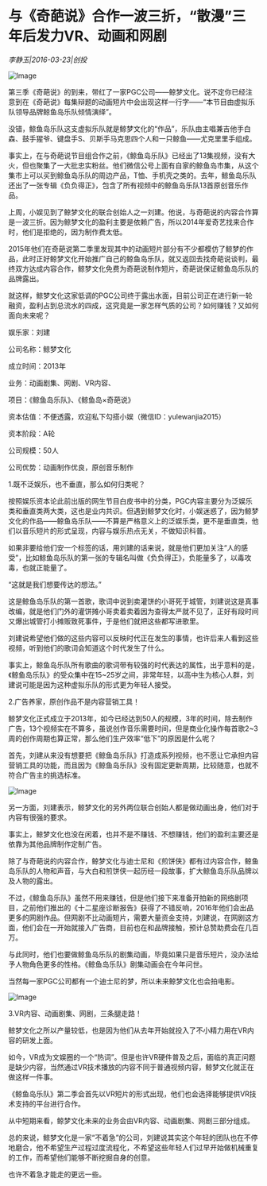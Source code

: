 # 与《奇葩说》合作一波三折，“散漫”三年后发力VR、动画和网剧

*李静玉|2016-03-23|创投*

![Image](http://p2.pstatp.com/large/61650001ae9640eecb40)

第三季《奇葩说》的到来，带红了一家PGC公司——鲸梦文化。说不定你已经注意到在《奇葩说》每集辩题的动画短片中会出现这样一行字——“本节目由虚拟乐队领导品牌鲸鱼岛乐队倾情演绎”。

没错，鲸鱼岛乐队这支虚拟乐队就是鲸梦文化的“作品”，乐队由主唱兼吉他手白森、鼓手猩爷、键盘手S、贝斯手马克思四个人和一只鲸鱼——尤克里里手组成。

事实上，在与奇葩说节目组合作之前，《鲸鱼岛乐队》已经出了13集视频，没有大火，但也聚集了一大批忠实粉丝。他们微信公号上面有自家的鲸鱼岛市集，从这个集市上可以买到鲸鱼岛乐队的周边产品，T恤、手机壳之类的。去年，鲸鱼岛乐队还出了一张专辑《负负得正》，包含了所有视频中的鲸鱼岛乐队13首原创音乐作品。

上周，小娱见到了鲸梦文化的联合创始人之一刘建。他说，与奇葩说的内容合作算是一波三折。因为鲸梦文化的盈利主要是依赖广告，所以2014年爱奇艺找来合作时，他们是拒绝的，因为制作费太低。

2015年他们在奇葩说第二季里发现其中的动画短片部分有不少都模仿了鲸梦的作品，此时正好鲸梦文化开始推广自己的鲸鱼岛乐队，就又返回去找奇葩说谈判，最终双方达成内容合作，鲸梦文化免费为奇葩说制作短片，奇葩说保证鲸鱼岛乐队的品牌露出。

就这样，鲸梦文化这家低调的PGC公司终于露出水面，目前公司正在进行新一轮融资，盈利占到总流水的四成，这究竟是一家怎样气质的公司？如何赚钱？又如何面向未来呢？

娱乐家：刘建

公司名称：鲸梦文化

成立时间：2013年

业务：动画剧集、网剧、VR内容、

项目：《鲸鱼岛乐队》、《鲸鱼岛×奇葩说》

资本估值：不便透露，欢迎私下勾搭小娱（微信ID：yulewanjia2015）

资本阶段：A轮

公司规模：50人

公司优势：动画制作优良，原创音乐制作

1.既不泛娱乐，也不垂直，那么如何归类呢？

按照娱乐资本论此前出版的网生节目白皮书中的分类，PGC内容主要分为泛娱乐类和垂直类两大类，这也是业内共识。但遇到鲸梦文化时，小娱迷惑了，因为鲸梦文化的作品——鲸鱼岛乐队——不算是严格意义上的泛娱乐类，更不是垂直类，他们以音乐短片的形式呈现，内容与娱乐热点无关，不做知识科普。

如果非要给他们安一个标签的话，用刘建的话来说，就是他们更加关注“人的感受”，比如鲸鱼岛乐队的第一张的专辑名叫做《负负得正》，负能量多了，以毒攻毒，也就正能量了。

“这就是我们想要传达的想法。”

这是鲸鱼岛乐队的第一首歌，歌词中说到卖灌饼的小哥死于城管，刘建说这是真事改编，就是他们门外的灌饼摊小哥卖着卖着因为查得太严就不见了，正好有段时间又爆出城管打小摊贩致死事件，于是他们就把这些都写进歌里。

刘建说希望他们做的这些内容可以反映时代正在发生的事情，也许后来人看到这些视频，听到他们的歌词会知道这个时代发生了什么。

事实上，鲸鱼岛乐队所有歌曲的歌词带有较强的时代表达的属性，出乎意料的是，《鲸鱼岛乐队》的受众集中在15~25岁之间，非常年轻，以高中生为核心人群，刘建说可能是因为这种虚拟乐队的形式更为年轻人接受。

2.广告养家，原创作品不是内容营销工具！

鲸梦文化正式成立于2013年，如今已经达到50人的规模，3年的时间，除去制作广告，13个视频实在不算多，虽说创作音乐需要时间，但是商业化操作每首歌2~3周的创作周期也算正常，那么他们生产效率“低下”的原因是什么呢？

首先，刘建从来没有想要把《鲸鱼岛乐队》打造成系列视频，也不愿让它承担内容营销工具的功能，而且因为《鲸鱼岛乐队》没有固定更新周期，比较随意，也就不符合广告主的挑选标准。

![Image](http://p2.pstatp.com/large/61650001ae95baa76665)

另一方面，刘建表示，鲸梦文化的另外两位联合创始人都是做动画出身，他们对于内容有很强的要求。

事实上，鲸梦文化也没在闲着，也并不是不赚钱、不想赚钱，他们的盈利主要还是依靠为其他品牌制作定制广告。

除了与奇葩说的内容合作，鲸梦文化与迪士尼和《煎饼侠》都有过内容合作，鲸鱼岛乐队的人物和声音，与大白和煎饼侠一起历经一段故事，扩大鲸鱼岛乐队品牌以及人物的露出。

不过，《鲸鱼岛乐队》虽然不用来赚钱，但是他们接下来准备开拍新的网络剧项目，之前他们推出的《十二星座诊断报告》获得了不错反响，2016年他们会出品更多的网剧作品。但网剧不比动画短片，需要大量资金支持，刘建说，在网剧这方面，他们会在一开始就接入广告商，目前也在和品牌接触，预计总赞助费会在几百万。

与此同时，他们也要做鲸鱼岛乐队的剧集动画，毕竟如果只是音乐短片，没办法给予人物角色更多的性格。《鲸鱼岛乐队》剧集动画会在今年问世。

当然每一家PGC公司都有一个迪士尼的梦，所以未来鲸梦文化也会拍电影。

![Image](http://p1.pstatp.com/large/616100040f4559686de7)

3.VR内容、动画剧集、网剧，三条腿走路！

鲸梦文化之所以产量较低，也是因为他们从去年开始就投入了不小精力用在VR内容的研发上面。

如今，VR成为文娱圈的一个“热词”。但是也许VR硬件普及之后，面临的真正问题是缺少内容，当然通过VR技术播放的内容不同于普通视频内容，鲸梦文化就正在做这样一件事。

《鲸鱼岛乐队》第二季会首先以VR短片的形式出现，他们也会选择能够提供VR技术支持的平台进行合作。

从中短期来看，鲸梦文化未来的业务会由VR内容、动画剧集、网剧三部分组成。

总的来说，鲸梦文化是一家“不着急”的公司，刘建说其实这个年轻的团队也在不停地磨合，他不希望生产过程过度流程化，不希望这些年轻人们过早开始做机械重复的工作，而希望他们能够不断挖掘自身的创意。

也许不着急才能走的更远一些。

